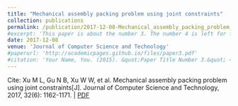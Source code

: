 ```yaml
---
title: "Mechanical assembly packing problem using joint constraints"
collection: publications
permalink: /publication/2017-12-08-Mechanical_assembly_packing_problem_using_joint_constraints
#excerpt: 'This paper is about the number 3. The number 4 is left for future work.'
date: 2017-12-08
venue: 'Journal of Computer Science and Technology'
#paperurl: 'http://academicpages.github.io/files/paper3.pdf'
#citation: 'Your Name, You. (2015). &quot;Paper Title Number 3.&quot; <i>Journal 1</i>. 1(3).'
---
```


Cite: Xu M L, Gu N B, Xu W W, et al. Mechanical assembly packing problem using joint constraints[J]. Journal of Computer Science and Technology, 2017, 32(6): 1162-1171.  \| [PDF](http://xuejx7.github.io/files/2017_Mechanical_Assembly_Packing_Problem_Using_Joint_Constraints.pdf)
